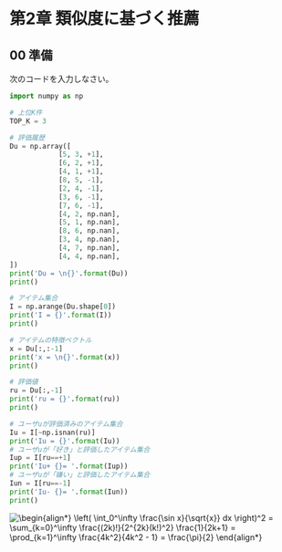 # 第2章 類似度に基づく推薦

## 00 準備
次のコードを入力しなさい。

```python
import numpy as np

# 上位K件
TOP_K = 3

# 評価履歴
Du = np.array([
            [5, 3, +1],
            [6, 2, +1],
            [4, 1, +1],
            [8, 5, -1],
            [2, 4, -1],
            [3, 6, -1],
            [7, 6, -1],
            [4, 2, np.nan],
            [5, 1, np.nan],
            [8, 6, np.nan],
            [3, 4, np.nan],
            [4, 7, np.nan],
            [4, 4, np.nan],
])
print('Du = \n{}'.format(Du))
print()

# アイテム集合
I = np.arange(Du.shape[0])
print('I = {}'.format(I))
print()

# アイテムの特徴ベクトル
x = Du[:,:-1]
print('x = \n{}'.format(x))
print()

# 評価値
ru = Du[:,-1]
print('ru = {}'.format(ru))
print()

# ユーザuが評価済みのアイテム集合
Iu = I[~np.isnan(ru)]
print('Iu = {}'.format(Iu))
# ユーザuが「好き」と評価したアイテム集合
Iup = I[ru==+1]
print('Iu+ {}= '.format(Iup))
# ユーザuが「嫌い」と評価したアイテム集合
Iun = I[ru==-1]
print('Iu- {}= '.format(Iun))
print()
```

![\begin{align*}   \left( \int_0^\infty \frac{\sin x}{\sqrt{x}} dx \right)^2 =   \sum_{k=0}^\infty \frac{(2k)!}{2^{2k}(k!)^2} \frac{1}{2k+1} =   \prod_{k=1}^\infty \frac{4k^2}{4k^2 - 1} = \frac{\pi}{2} \end{align*}](https://render.githubusercontent.com/render/math?math=%5Cbegin%7Balign*%7D%20%20%20%5Cleft(%20%5Cint_0%5E%5Cinfty%20%5Cfrac%7B%5Csin%20x%7D%7B%5Csqrt%7Bx%7D%7D%20dx%20%5Cright)%5E2%20%3D%20%20%20%5Csum_%7Bk%3D0%7D%5E%5Cinfty%20%5Cfrac%7B(2k)!%7D%7B2%5E%7B2k%7D(k!)%5E2%7D%20%5Cfrac%7B1%7D%7B2k%2B1%7D%20%3D%20%20%20%5Cprod_%7Bk%3D1%7D%5E%5Cinfty%20%5Cfrac%7B4k%5E2%7D%7B4k%5E2%20-%201%7D%20%3D%20%5Cfrac%7B%5Cpi%7D%7B2%7D%20%5Cend%7Balign*%7D)
